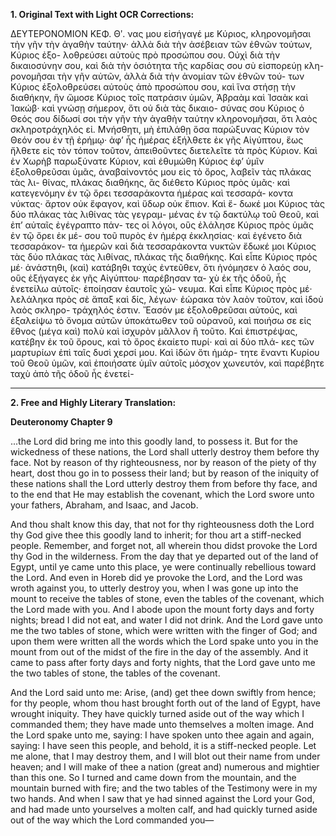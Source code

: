 **1. Original Text with Light OCR Corrections:**

ΔΕΥΤΕΡΟΝΟΜΙΟΝ ΚΕΦ. Θʹ.
νας μου εἰσήγαγέ με Κύριος, κληρονομῆσαι τὴν γῆν τὴν ἀγαθὴν
ταύτην· ἀλλὰ διὰ τὴν ἀσέβειαν τῶν ἐθνῶν τούτων, Κύριος ἐξο-
λοθρεύσει αὐτοὺς πρὸ προσώπου σου. Οὐχὶ διὰ τὴν δικαιοσύνην
σου, καὶ διὰ τὴν ὁσιότητα τῆς καρδίας σου σὺ εἰσπορεύῃ κλη-
ρονομῆσαι τὴν γῆν αὐτῶν, ἀλλὰ διὰ τὴν ἀνομίαν τῶν ἐθνῶν τού-
των Κύριος ἐξολοθρεύσει αὐτοὺς ἀπὸ προσώπου σου, καὶ ἵνα στήσῃ
τὴν διαθήκην, ἣν ὤμοσε Κύριος τοῖς πατράσιν ὑμῶν, Ἀβραὰμ
καὶ Ἰσαὰκ καὶ Ἰακώβ· καὶ γνώσῃ σήμερον, ὅτι οὐ διὰ τὰς δικαιο-
σύνας σου Κύριος ὁ Θεός σου δίδωσί σοι τὴν γῆν τὴν ἀγαθὴν
ταύτην κληρονομῆσαι, ὅτι λαὸς σκληροτράχηλός εἰ. Μνήσθητι, μὴ
ἐπιλάθῃ ὅσα παρώξυνας Κύριον τὸν Θεόν σου ἐν τῇ ἐρήμῳ· ἀφ’
ἧς ἡμέρας ἐξήλθετε ἐκ γῆς Αἰγύπτου, ἕως ἤλθετε εἰς τὸν τόπον
τοῦτον, ἀπειθοῦντες διετελεῖτε τὰ πρὸς Κύριον. Καὶ ἐν Χωρὴβ
παρωξύνατε Κύριον, καὶ ἐθυμώθη Κύριος ἐφ’ ὑμῖν ἐξολοθρεῦσαι
ὑμᾶς, ἀναβαίνοντός μου εἰς τὸ ὄρος, λαβεῖν τὰς πλάκας τὰς λι-
θίνας, πλάκας διαθήκης, ἃς διέθετο Κύριος πρὸς ὑμᾶς· καὶ
κατεγενόμην ἐν τῷ ὄρει τεσσαράκοντα ἡμέρας καὶ τεσσαρά-
κοντα νύκτας· ἄρτον οὐκ ἔφαγον, καὶ ὕδωρ οὐκ ἔπιον. Καὶ ἔ-
δωκέ μοι Κύριος τὰς δύο πλάκας τὰς λιθίνας τὰς γεγραμ-
μένας ἐν τῷ δακτύλῳ τοῦ Θεοῦ, καὶ ἐπ’ αὐταῖς ἐγέγραπτο πάν-
τες οἱ λόγοι, οὓς ἐλάλησε Κύριος πρὸς ὑμᾶς ἐν τῷ ὄρει ἐκ μέ-
σου τοῦ πυρὸς ἐν ἡμέρᾳ ἐκκλησίας· καὶ ἐγένετο διὰ τεσσαράκον-
τα ἡμερῶν καὶ διὰ τεσσαράκοντα νυκτῶν ἔδωκέ μοι Κύριος τὰς δύο
πλάκας τὰς λιθίνας, πλάκας τῆς διαθήκης. Καὶ εἶπε Κύριος πρός
μέ· ἀνάστηθι, (καὶ) κατάβηθι ταχύς ἐντεῦθεν, ὅτι ἠνόμησεν
ὁ λαός σου, οὓς ἐξήγαγες ἐκ γῆς Αἰγύπτου· παρέβησαν τα-
χὺ ἐκ τῆς ὁδοῦ, ἧς ἐνετείλω αὐτοῖς· ἐποίησαν ἑαυτοῖς χώ-
νευμα. Καὶ εἶπε Κύριος πρὸς μέ· λελάληκα πρὸς σὲ ἅπαξ
καὶ δίς, λέγων· ἑώρακα τὸν λαὸν τοῦτον, καὶ ἰδοὺ λαὸς σκληρο-
τράχηλός ἐστιν. Ἔασόν με ἐξολοθρεῦσαι αὐτούς, καὶ ἐξαλείψω τὸ
ὄνομα αὐτῶν ὑποκάτωθεν τοῦ οὐρανοῦ, καὶ ποιήσω σε εἰς ἔθνος
(μέγα καὶ) πολὺ καὶ ἰσχυρὸν μᾶλλον ἢ τοῦτο. Καὶ ἐπιστρέψας,
κατέβην ἐκ τοῦ ὄρους, καὶ τὸ ὄρος ἐκαίετο πυρί· καὶ αἱ δύο πλά-
κες τῶν μαρτυρίων ἐπὶ ταῖς δυσὶ χερσί μου. Καὶ ἰδὼν ὅτι ἡμάρ-
τητε ἔναντι Κυρίου τοῦ Θεοῦ ὑμῶν, καὶ ἐποιήσατε ὑμῖν αὐτοῖς
μόσχον χωνευτόν, καὶ παρέβητε ταχὺ ἀπὸ τῆς ὁδοῦ ἧς ἐνετεί-

---

**2. Free and Highly Literary Translation:**

**Deuteronomy Chapter 9**

...the Lord did bring me into this goodly land, to possess it.
But for the wickedness of these nations, the Lord shall utterly destroy them before thy face.
Not by reason of thy righteousness, nor by reason of the piety of thy heart, dost thou go in to possess their land;
but by reason of the iniquity of these nations shall the Lord utterly destroy them from before thy face,
and to the end that He may establish the covenant, which the Lord swore unto your fathers,
Abraham, and Isaac, and Jacob.

And thou shalt know this day, that not for thy righteousness doth the Lord thy God give thee this goodly land to inherit;
for thou art a stiff-necked people.
Remember, and forget not, all wherein thou didst provoke the Lord thy God in the wilderness.
From the day that ye departed out of the land of Egypt, until ye came unto this place,
ye were continually rebellious toward the Lord.
And even in Horeb did ye provoke the Lord, and the Lord was wroth against you,
to utterly destroy you,
when I was gone up into the mount to receive the tables of stone,
even the tables of the covenant, which the Lord made with you.
And I abode upon the mount forty days and forty nights;
bread I did not eat, and water I did not drink.
And the Lord gave unto me the two tables of stone, which were written with the finger of God;
and upon them were written all the words which the Lord spake unto you in the mount from out of the midst of the fire
in the day of the assembly.
And it came to pass after forty days and forty nights, that the Lord gave unto me the two tables of stone,
the tables of the covenant.

And the Lord said unto me: Arise, (and) get thee down swiftly from hence;
for thy people, whom thou hast brought forth out of the land of Egypt, have wrought iniquity.
They have quickly turned aside out of the way which I commanded them;
they have made unto themselves a molten image.
And the Lord spake unto me, saying:
I have spoken unto thee again and again, saying:
I have seen this people, and behold, it is a stiff-necked people.
Let me alone, that I may destroy them, and I will blot out their name from under heaven;
and I will make of thee a nation (great and) numerous and mightier than this one.
So I turned and came down from the mountain, and the mountain burned with fire;
and the two tables of the Testimony were in my two hands.
And when I saw that ye had sinned against the Lord your God,
and had made unto yourselves a molten calf,
and had quickly turned aside out of the way which the Lord commanded you—